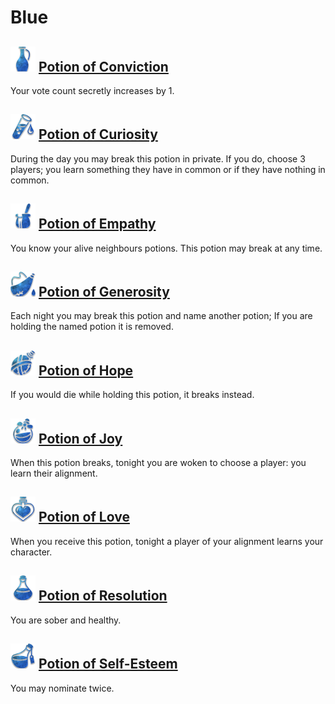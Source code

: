 # Blue

## ![](Potion%20of%20Conviction/.image_big.png) [Potion of Conviction](Potion%20of%20Conviction)
Your vote count secretly increases by 1.

## ![](Potion%20of%20Curiosity/.image_big.png) [Potion of Curiosity](Potion%20of%20Curiosity)
During the day you may break this potion in private. If you do, choose 3 players; you learn something they have in common or if they have nothing in common.

## ![](Potion%20of%20Empathy/.image_big.png) [Potion of Empathy](Potion%20of%20Empathy)
You know your alive neighbours potions. This potion may break at any time.

## ![](Potion%20of%20Generosity/.image_big.png) [Potion of Generosity](Potion%20of%20Generosity)
Each night you may break this potion and name another potion; If you are holding the named potion it is removed.

## ![](Potion%20of%20Hope/.image_big.png) [Potion of Hope](Potion%20of%20Hope)
If you would die while holding this potion, it breaks instead.

## ![](Potion%20of%20Joy/.image_big.png) [Potion of Joy](Potion%20of%20Joy)
When this potion breaks, tonight you are woken to choose a player: you learn their alignment.

## ![](Potion%20of%20Love/.image_big.png) [Potion of Love](Potion%20of%20Love)
When you receive this potion, tonight a player of your alignment learns your character.

## ![](Potion%20of%20Resolution/.image_big.png) [Potion of Resolution](Potion%20of%20Resolution)
You are sober and healthy.

## ![](Potion%20of%20Self-Esteem/.image_big.png) [Potion of Self-Esteem](Potion%20of%20Self-Esteem)
You may nominate twice.

